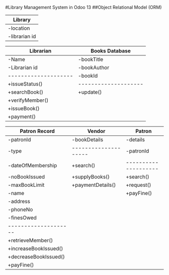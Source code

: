 #Library Management System in Odoo 13 
##Object Relational Model (ORM)


Library             |   
--------------------|                      
-location           |   
-librarian id       |

Librarian           | Books Database      |
--------------------| --------------------|
-Name               | -bookTitle          |
-Librarian id       | -bookAuthor         |
--------------------| -bookId             |
+issueStatus()      | --------------------|
+searchBook()       | +update()           |
+verifyMember()     |
+issueBook()        |
+payment()          |

Patron Record       | Vendor              | Patron              |
--------------------| --------------------| --------------------|
-patronId           | -bookDetails        | -details            |
-type               | --------------------| -patronId           |
-dateOfMembership   | +search()           | --------------------|
-noBookIssued       | +supplyBooks()      | +search()           |
-maxBookLimit       | +paymentDetails()   | +request()          |
-name               |                     | +payFine()          |
-address            |
-phoneNo            |
-finesOwed          |
--------------------|
+retrieveMember()    |
+increaseBookIssued()|
+decreaseBookIssued()|
+payFine()           |







